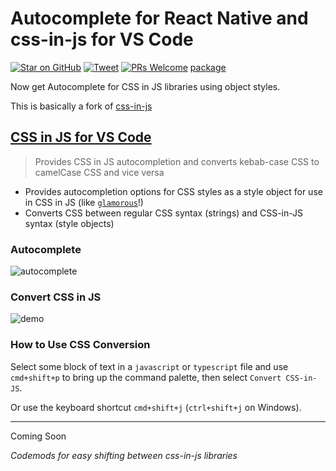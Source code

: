 # Autocomplete for React Native and css-in-js for VS Code

[![Star on GitHub][github-star-badge]][github-star] [![Tweet][twitter-badge]][twitter]
[![PRs Welcome][prs-badge]][prs]
[package]

Now get Autocomplete for CSS in JS libraries using object styles.

This is basically a fork of [css-in-js](https://github.com/ansumanshah/css-in-js)

## [CSS in JS for VS Code](https://marketplace.visualstudio.com/items?itemName=XantreGodlike.convert-css-in-js-reborn)

> Provides CSS in JS autocompletion and converts kebab-case CSS to camelCase CSS and vice versa

- Provides autocompletion options for CSS styles as a style object for use in CSS in JS (like [`glamorous`](https://github.com/paypal/glamorous/)!)
- Converts CSS between regular CSS syntax (strings) and CSS-in-JS syntax (style objects)

### Autocomplete

![autocomplete](https://user-images.githubusercontent.com/737065/30726961-1fbd6794-9f1c-11e7-828b-fc6793b238bc.gif)

### Convert CSS in JS

![demo](https://user-images.githubusercontent.com/737065/28219279-6ffbf4c4-6889-11e7-8d3d-51637fe90856.gif)

### How to Use CSS Conversion

Select some block of text in a `javascript` or `typescript` file and use `cmd+shift+p` to bring up the command palette, then select `Convert CSS-in-JS`.

Or use the keyboard shortcut `cmd+shift+j` (`ctrl+shift+j` on Windows).

---

Coming Soon

_Codemods for easy shifting between css-in-js libraries_

[autocomplete-demo]: https://raw.githubusercontent.com/XantreGodlike/css-in-js/master/packages/atom-css-in-js/cssinjs.gif
[native-demo]: https://raw.githubusercontent.com/XantreGodlike/css-in-js/master/packages/atom-css-in-js/native.gif
[converter-demo]: https://raw.githubusercontent.com/XantreGodlike/css-in-js/master/packages/atom-css-in-js/example.gif
[github-star-badge]: https://img.shields.io/github/stars/XantreGodlike/css-in-js.svg?style=social
[github-star]: https://github.com/XantreGodlike/css-in-js/stargazers
[twitter]: https://twitter.com/intent/tweet?text=Check%20out%20Atom%20Autocomplete%20css-in-js!%20https://github.com/XantreGodlike/css-in-js%20%F0%9F%91%8D
[twitter-badge]: https://img.shields.io/twitter/url/https/github.com/XantreGodlike/css-in-js.svg?style=social
[package]: https://atom.io/packages/css-in-js
[prs-badge]: https://img.shields.io/badge/PRs-welcome-brightgreen.svg?style=flat-square
[prs]: http://makeapullrequest.com

